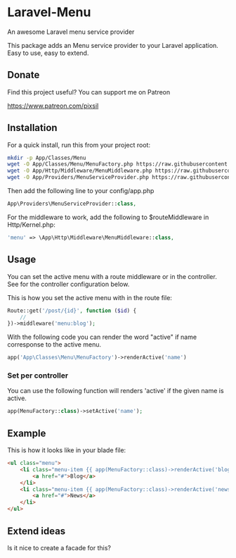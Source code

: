 # Laravel-Menu
An awesome Laravel menu service provider

This package adds an Menu service provider to your Laravel application. Easy to use, easy to extend.

## Donate

Find this project useful? You can support me on Patreon

https://www.patreon.com/pixsil

## Installation

For a quick install, run this from your project root:
```bash
mkdir -p App/Classes/Menu
wget -O App/Classes/Menu/MenuFactory.php https://raw.githubusercontent.com/pixsil/Laravel-Menu/main/Classes/Menu/MenuFactory.php
wget -O App/Http/Middleware/MenuMiddleware.php https://raw.githubusercontent.com/pixsil/Laravel-Menu/main/Http/Middleware/MenuMiddleware.php
wget -O App/Providers/MenuServiceProvider.php https://raw.githubusercontent.com/pixsil/Laravel-Menu/main/Providers/MenuServiceProvider.php
```

Then add the following line to your config/app.php

```php
App\Providers\MenuServiceProvider::class,
```

For the middleware to work, add the following to $routeMiddleware in Http/Kernel.php:

```php
'menu' => \App\Http\Middleware\MenuMiddleware::class,
```


## Usage

You can set the active menu with a route middleware or in the controller. See for the controller configuration below.

This is how you set the active menu with in the route file:

```php
Route::get('/post/{id}', function ($id) {
    //
})->middleware('menu:blog');
```

With the following code you can render the word "active" if name corresponse to the active menu.
```php
app('App\Classes\Menu\MenuFactory')->renderActive('name')
```

### Set per controller

You can use the following function will renders 'active' if the given name is active.

```php
app(MenuFactory::class)->setActive('name');
```

## Example

This is how it looks like in your blade file:

```html
<ul class="menu">
    <li class="menu-item {{ app(MenuFactory::class)->renderActive('blog') }}">
        <a href="#">Blog</a>
    </li>
    <li class="menu-item {{ app(MenuFactory::class)->renderActive('news') }}">
        <a href="#">News</a>
    </li>
</ul>
```

## Extend ideas

Is it nice to create a facade for this?

